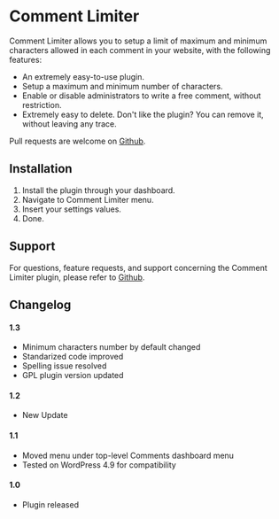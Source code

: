 # Comment Limiter

Comment Limiter allows you to setup a limit of maximum and minimum characters allowed in each comment in your website, with the following features:

* An extremely easy-to-use plugin.
* Setup a maximum and minimum number of characters.
* Enable or disable administrators to write a free comment, without restriction.
* Extremely easy to delete. Don't like the plugin? You can remove it, without leaving any trace.

Pull requests are welcome on [Github](https://github.com/ranss/comment-limiter).

## Installation

1. Install the plugin through your dashboard.
2. Navigate to Comment Limiter menu.
3. Insert your settings values.
3. Done.

## Support

For questions, feature requests, and support concerning the Comment Limiter plugin, please refer to [Github](https://github.com/ranss/comment-limiter).

## Changelog

#### 1.3
* Minimum characters number by default changed
* Standarized code improved
* Spelling issue resolved
* GPL plugin version updated

#### 1.2
* New Update

#### 1.1
* Moved menu under top-level Comments dashboard menu
* Tested on WordPress 4.9 for compatibility

#### 1.0
* Plugin released
